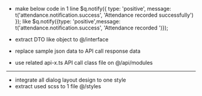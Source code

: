 - make below code in 1 line 
$q.notify({
      type: 'positive',
      message: t('attendance.notification.success', 'Attendance recorded successfully')
    });
like 
$q.notify({type: 'positive',message: t('attendance.notification.success', 'Attendance recorded ')});

- extract DTO like object to @/interface
- replace sample json data to API call response data 
- use related api-x.ts API call class file on @/api/modules 

---  

- integrate all dialog layout design to one style 
- extract used scss to 1 file @/styles